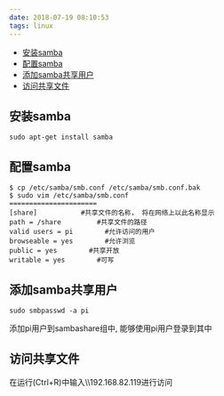 ```yaml
---
date: 2018-07-19 08:10:53
tags: linux
---
```

<!-- @import "[TOC]" {cmd="toc" depthFrom=1 depthTo=6 orderedList=false} -->

<!-- code_chunk_output -->

- [安装samba](#安装samba)
- [配置samba](#配置samba)
- [添加samba共享用户](#添加samba共享用户)
- [访问共享文件](#访问共享文件)

<!-- /code_chunk_output -->
<!-- more -->

## 安装samba

```shell
sudo apt-get install samba
```

## 配置samba

```shell
$ cp /etc/samba/smb.conf /etc/samba/smb.conf.bak
$ sudo vim /etc/samba/smb.conf
======================
[share]           #共享文件的名称， 将在网络上以此名称显示
path = /share         #共享文件的路径
valid users = pi        #允许访问的用户
browseable = yes        #允许浏览
public = yes        #共享开放
writable = yes        #可写
```

## 添加samba共享用户

```shell
sudo smbpasswd -a pi
```

添加pi用户到sambashare组中, 能够使用pi用户登录到其中

## 访问共享文件

在运行(Ctrl+R)中输入\\\\192.168.82.119进行访问
